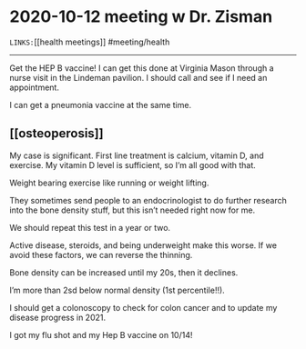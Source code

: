 # 2020-10-12 meeting w Dr. Zisman
`LINKS:`[[health meetings]]
#meeting/health

---
Get the HEP B vaccine! I can get this done at Virginia Mason through a nurse visit in the Lindeman pavilion. I should call and see if I need an appointment. 

I can get a pneumonia vaccine at the same time. 

## [[osteoperosis]]
My case is significant. First line treatment is calcium, vitamin D, and exercise.
My vitamin D level is sufficient, so I’m all good with that. 

Weight bearing exercise like running or weight lifting. 

They sometimes send people to an endocrinologist to do further research into the bone density stuff, but this isn’t needed right now for me. 

We should repeat this test in a year or two. 

Active disease, steroids, and being underweight make this worse. If we avoid these factors, we can reverse the thinning. 

Bone density can be increased until my 20s, then it declines. 

I’m more than 2sd below normal density (1st percentile!!). 

I should get a colonoscopy to check for colon cancer and to update my disease progress in 2021. 

I got my flu shot and my Hep B vaccine on 10/14!